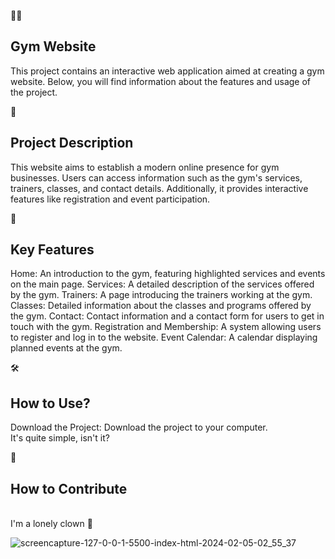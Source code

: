 🏋️‍♂️ <h2>Gym Website</h2>
This project contains an interactive web application aimed at creating a gym website. Below, you will find information about the features and usage of the project.

🚀 <h2>Project Description</h2>
This website aims to establish a modern online presence for gym businesses. Users can access information such as the gym's services, trainers, classes, and contact details. Additionally, it provides interactive features like registration and event participation.

🎯 <h2>Key Features</h2>
Home: An introduction to the gym, featuring highlighted services and events on the main page.
Services: A detailed description of the services offered by the gym.
Trainers: A page introducing the trainers working at the gym.
Classes: Detailed information about the classes and programs offered by the gym.
Contact: Contact information and a contact form for users to get in touch with the gym.
Registration and Membership: A system allowing users to register and log in to the website.
Event Calendar: A calendar displaying planned events at the gym.

🛠️<h2> How to Use?</h2>
Download the Project: Download the project to your computer.<br>
It's quite simple, isn't it?

🤝 <h2>How to Contribute</h2> <br>
I'm a lonely clown 🤡

![screencapture-127-0-0-1-5500-index-html-2024-02-05-02_55_37](https://github.com/batuhanlog/Spor-Center-Web-Site/assets/82649079/50f0cc24-26cc-43ea-ba99-a0775e8d78c7)
